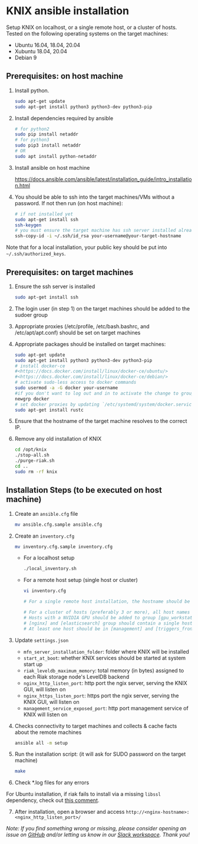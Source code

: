 <!--
   Copyright 2020-2021 The KNIX Authors

   Licensed under the Apache License, Version 2.0 (the "License");
   you may not use this file except in compliance with the License.
   You may obtain a copy of the License at

       http://www.apache.org/licenses/LICENSE-2.0

   Unless required by applicable law or agreed to in writing, software
   distributed under the License is distributed on an "AS IS" BASIS,
   WITHOUT WARRANTIES OR CONDITIONS OF ANY KIND, either express or implied.
   See the License for the specific language governing permissions and
   limitations under the License.
-->

# KNIX ansible installation

Setup KNIX on localhost, or a single remote host, or a cluster of hosts.
Tested on the following operating systems on the target machines: 
- Ubuntu 16.04, 18.04, 20.04
- Xubuntu 18.04, 20.04
- Debian 9

## Prerequisites: on host machine

1. Install python.

   ```bash
   sudo apt-get update
   sudo apt-get install python3 python3-dev python3-pip
   ```

2. Install dependencies required by ansible

    ```bash
    # for python2
    sudo pip install netaddr
    # for python3
    sudo pip3 install netaddr
    # OR
    sudo apt install python-netaddr
    ```
3. Install ansible on host machine

    <https://docs.ansible.com/ansible/latest/installation_guide/intro_installation.html>


4. You should be able to ssh into the target machines/VMs without a password. If not then run (on host machine):

    ```bash
    # if not installed yet
    sudo apt-get install ssh
    ssh-keygen
    # you must ensure the target machine has ssh server installed already (see below)
    ssh-copy-id -i ~/.ssh/id_rsa your-username@your-target-hostname
    ```
Note that for a local installation, your public key should be put into `~/.ssh/authorized_keys`.

## Prerequisites: on target machines

1. Ensure the ssh server is installed

    ```bash
    sudo apt-get install ssh
    ```

2. The login user (in step 1) on the target machines should be added to the sudoer group

3. Appropriate proxies (/etc/profile, /etc/bash.bashrc, and /etc/apt/apt.conf) should be set on target machines

4. Appropriate packages should be installed on target machines:

    ```bash
    sudo apt-get update
    sudo apt-get install python3 python3-dev python3-pip
    # install docker-ce
    #<https://docs.docker.com/install/linux/docker-ce/ubuntu/>
    #<https://docs.docker.com/install/linux/docker-ce/debian/>
    # activate sudo-less access to docker commands
    sudo usermod -a -G docker your-username
    #if you don't want to log out and in to activate the change to group
    newgrp docker
    # set docker proxies by updating `/etc/systemd/system/docker.service.d/http-proxy.conf`
    sudo apt-get install rustc
    ```

5. Ensure that the hostname of the target machine resolves to the correct IP.

6. Remove any old installation of KNIX

    ```bash
    cd /opt/knix
    ./stop-all.sh
    ./purge-riak.sh
    cd ..
    sudo rm -rf knix
    ```

## Installation Steps (to be executed on host machine)

1. Create an `ansible.cfg` file

    ``` bash
    mv ansible.cfg.sample ansible.cfg
    ```

2. Create an `inventory.cfg`

    ```bash
    mv inventory.cfg.sample inventory.cfg
    ```

    * For a localhost setup

        ```bash
        ./local_inventory.sh
        ```

    * For a remote host setup (single host or cluster)

        ```bash
        vi inventory.cfg

        # For a single remote host installation, the hostname should be added to all groups.

        # For a cluster of hosts (preferably 3 or more), all host names must be added to [riak] group.
        # Hosts with a NVIDIA GPU should be added to group [gpu_workstations] so that they can be used by KNIX workflow deployments.
        # [nginx] and [elasticsearch] group should contain a single host.
        # At least one host should be in [management] and [triggers_frontend] group.
        ```

3. Update `settings.json`
    * `mfn_server_installation_folder`: folder where KNIX will be installed
    * `start_at_boot`: whether KNIX services should be started at system start up
    * `riak_leveldb_maximum_memory`: total memory (in bytes) assigned to each Riak storage node's LevelDB backend
    * `nginx_http_listen_port`: http port the ngix server, serving the KNIX GUI, will listen on
    * `nginx_https_listen_port`: https port the ngix server, serving the KNIX GUI, will listen on
    * `management_service_exposed_port`: http port management service of KNIX will listen on

4. Checks connectivity to target machines and collects & cache facts about the remote machines

    ```bash
    ansible all -m setup
    ```

5. Run the installation script: (it will ask for SUDO password on the target machine)

    ```bash
    make
    ```
6. Check *.log files for any errors

For Ubuntu installation, if riak fails to install via a missing `libssl` dependency, check out [this comment](https://github.com/knix-microfunctions/knix/issues/117#issuecomment-832854669).

7. After installation, open a browser and access `http://<nginx-hostname>:<nginx_http_listen_port>/`

*Note: If you find something wrong or missing, please consider opening an issue on [GitHub](https://github.com/knix-microfunctions/knix) and/or letting us know in our [Slack workspace](https://knix.slack.com). Thank you!*
